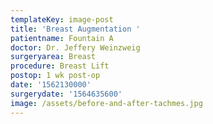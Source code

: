 ```yaml
---
templateKey: image-post
title: 'Breast Augmentation '
patientname: Fountain A
doctor: Dr. Jeffery Weinzweig
surgeryarea: Breast
procedure: Breast Lift
postop: 1 wk post-op
date: '1562130000'
surgerydate: '1564635600'
image: /assets/before-and-after-tachmes.jpg
---
```



